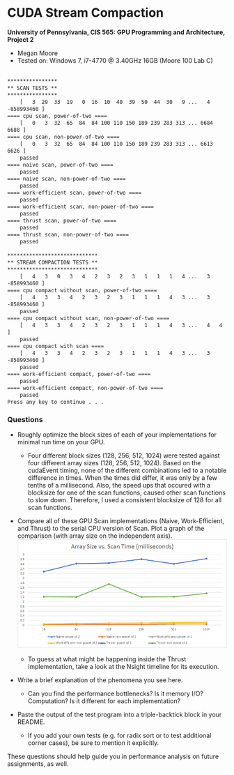 CUDA Stream Compaction
======================

**University of Pennsylvania, CIS 565: GPU Programming and Architecture, Project 2**

* Megan Moore
* Tested on: Windows 7, i7-4770 @ 3.40GHz 16GB (Moore 100 Lab C)

```

****************
** SCAN TESTS **
****************
    [   3  29  33  19   0  16  10  40  39  50  44  30   9 ...   4 -858993460 ]
==== cpu scan, power-of-two ====
    [   0   3  32  65  84  84 100 110 150 189 239 283 313 ... 6684 6688 ]
==== cpu scan, non-power-of-two ====
    [   0   3  32  65  84  84 100 110 150 189 239 283 313 ... 6613 6626 ]
    passed
==== naive scan, power-of-two ====
    passed
==== naive scan, non-power-of-two ====
    passed
==== work-efficient scan, power-of-two ====
    passed
==== work-efficient scan, non-power-of-two ====
    passed
==== thrust scan, power-of-two ====
    passed
==== thrust scan, non-power-of-two ====
    passed

*****************************
** STREAM COMPACTION TESTS **
*****************************
    [   4   3   0   3   4   2   3   2   3   1   1   1   4 ...   3 -858993460 ]
==== cpu compact without scan, power-of-two ====
    [   4   3   3   4   2   3   2   3   1   1   1   4   3 ...   3 -858993460 ]
    passed
==== cpu compact without scan, non-power-of-two ====
    [   4   3   3   4   2   3   2   3   1   1   1   4   3 ...   4   4 ]
    passed
==== cpu compact with scan ====
    [   4   3   3   4   2   3   2   3   1   1   1   4   3 ...   3 -858993460 ]
    passed
==== work-efficient compact, power-of-two ====
    passed
==== work-efficient compact, non-power-of-two ====
    passed
Press any key to continue . . .

```


### Questions

* Roughly optimize the block sizes of each of your implementations for minimal
  run time on your GPU.

  * Four different block sizes (128, 256, 512, 1024) were tested against four different array sizes (128, 256, 512, 1024).  Based on the cudaEvent timing, none of the different combinations led to a notable difference in times.  When the times did differ, it was only by a few tenths of a millisecond.  Also, the speed ups that occured with a blocksize for one of the scan functions, caused other scan functions to slow down.  Therefore, I used a consistent blocksize of 128 for all scan functions.  

* Compare all of these GPU Scan implementations (Naive, Work-Efficient, and
  Thrust) to the serial CPU version of Scan. Plot a graph of the comparison
  (with array size on the independent axis).
 ![](images/Graph.png "Array size analysis")
  * To guess at what might be happening inside the Thrust implementation, take
    a look at the Nsight timeline for its execution.

* Write a brief explanation of the phenomena you see here.
  * Can you find the performance bottlenecks? Is it memory I/O? Computation? Is
    it different for each implementation?

* Paste the output of the test program into a triple-backtick block in your
  README.
  * If you add your own tests (e.g. for radix sort or to test additional corner
    cases), be sure to mention it explicitly.

These questions should help guide you in performance analysis on future
assignments, as well.


